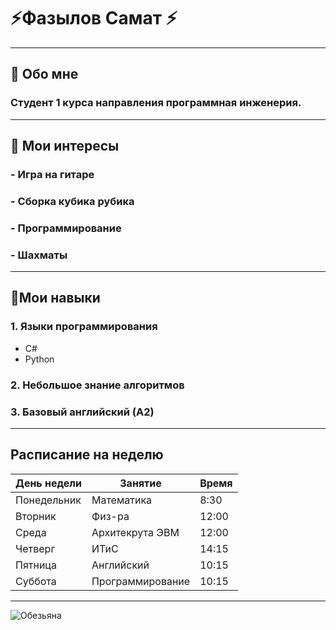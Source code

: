 # ⚡Фазылов Самат ⚡
---
## 🐸 Обо мне
### Студент 1 курса направления программная инженерия.
---
## 🐒 Мои интересы
### - Игра на гитаре
### - Сборка кубика рубика
### - Программирование
### - Шахматы
---
## 🐧Мои навыки
### 1. Языки программирования
  - С#
  - Python
### 2. Небольшое знание алгоритмов
### 3. Базовый английский (А2)
---
## Расписание на неделю
| День недели | Занятие | Время |
|---------------|-----------------------------|-----------|
| Понедельник | Математика | 8:30 |
| Вторник | Физ-ра | 12:00 |
| Среда | Архитекрута ЭВМ | 12:00 |
| Четверг | ИТиС | 14:15 |
| Пятница | Английский | 10:15 |
| Суббота | Программирование | 10:15 |
---
![Обезьяна](https://masterpiecer-images.s3.yandex.net/5fcb1cda5223d2d:upscaled)
